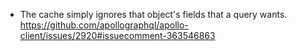 - The cache simply ignores that object's fields that a query wants. https://github.com/apollographql/apollo-client/issues/2920#issuecomment-363546863